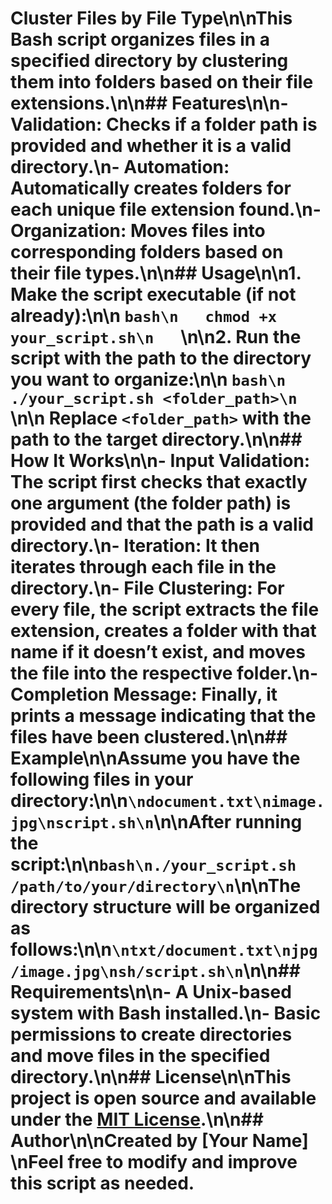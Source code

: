 # Cluster Files by File Type\n\nThis Bash script organizes files in a specified directory by clustering them into folders based on their file extensions.\n\n## Features\n\n- **Validation:** Checks if a folder path is provided and whether it is a valid directory.\n- **Automation:** Automatically creates folders for each unique file extension found.\n- **Organization:** Moves files into corresponding folders based on their file types.\n\n## Usage\n\n1. **Make the script executable** (if not already):\n\n   ```bash\n   chmod +x your_script.sh\n   ```\n\n2. **Run the script** with the path to the directory you want to organize:\n\n   ```bash\n   ./your_script.sh <folder_path>\n   ```\n\n   Replace `<folder_path>` with the path to the target directory.\n\n## How It Works\n\n- **Input Validation:** The script first checks that exactly one argument (the folder path) is provided and that the path is a valid directory.\n- **Iteration:** It then iterates through each file in the directory.\n- **File Clustering:** For every file, the script extracts the file extension, creates a folder with that name if it doesn’t exist, and moves the file into the respective folder.\n- **Completion Message:** Finally, it prints a message indicating that the files have been clustered.\n\n## Example\n\nAssume you have the following files in your directory:\n\n```\ndocument.txt\nimage.jpg\nscript.sh\n```\n\nAfter running the script:\n\n```bash\n./your_script.sh /path/to/your/directory\n```\n\nThe directory structure will be organized as follows:\n\n```\ntxt/document.txt\njpg/image.jpg\nsh/script.sh\n```\n\n## Requirements\n\n- A Unix-based system with Bash installed.\n- Basic permissions to create directories and move files in the specified directory.\n\n## License\n\nThis project is open source and available under the [MIT License](LICENSE).\n\n## Author\n\nCreated by [Your Name]  \nFeel free to modify and improve this script as needed.
